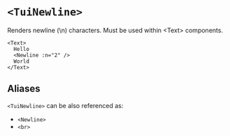 # `<TuiNewline>`

Renders newline (\n) characters. Must be used within \<Text\> components.

```vue-html
<Text>
  Hello
  <Newline :n="2" />
  World
</Text>
```

## Aliases

`<TuiNewline>` can be also referenced as:

- `<Newline>`
- `<br>`
